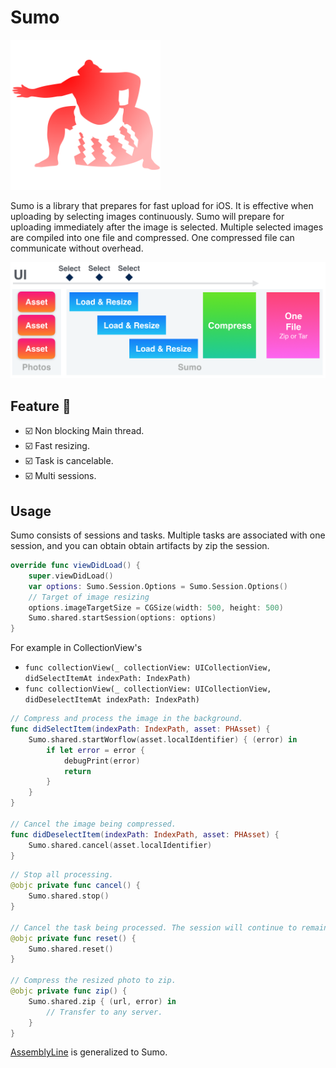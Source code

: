 # Sumo

<img src="https://github.com/1amageek/Sumo/blob/master/sumo.png" width="240px">

Sumo is a library that prepares for fast upload for iOS.
It is effective when uploading by selecting images continuously.
Sumo will prepare for uploading immediately after the image is selected.
Multiple selected images are compiled into one file and compressed.
One compressed file can communicate without overhead.

<img src="https://github.com/1amageek/Sumo/blob/master/overview.png" width="640px">


## Feature 🎉
- ☑️  Non blocking Main thread.
- ☑️  Fast resizing.
- ☑️  Task is cancelable.
- ☑️  Multi sessions.


## Usage

Sumo consists of sessions and tasks.
Multiple tasks are associated with one session, and you can obtain obtain artifacts by zip the session.

``` swift
override func viewDidLoad() {
    super.viewDidLoad()
    var options: Sumo.Session.Options = Sumo.Session.Options()
    // Target of image resizing
    options.imageTargetSize = CGSize(width: 500, height: 500)
    Sumo.shared.startSession(options: options)
}
```

For example in CollectionView's

- `func collectionView(_ collectionView: UICollectionView, didSelectItemAt indexPath: IndexPath)` 
- `func collectionView(_ collectionView: UICollectionView, didDeselectItemAt indexPath: IndexPath)`

``` swift
// Compress and process the image in the background.
func didSelectItem(indexPath: IndexPath, asset: PHAsset) {
    Sumo.shared.startWorflow(asset.localIdentifier) { (error) in
        if let error = error {
            debugPrint(error)
            return
        }
    }
}

// Cancel the image being compressed.
func didDeselectItem(indexPath: IndexPath, asset: PHAsset) {
    Sumo.shared.cancel(asset.localIdentifier)
}
```

``` swift
// Stop all processing.
@objc private func cancel() {
    Sumo.shared.stop()
}

// Cancel the task being processed. The session will continue to remain.
@objc private func reset() {
    Sumo.shared.reset()
}

// Compress the resized photo to zip.
@objc private func zip() {
    Sumo.shared.zip { (url, error) in
        // Transfer to any server.
    }
}
```
 
[AssemblyLine](https://github.com/1amageek/AssemblyLine) is generalized to Sumo.
